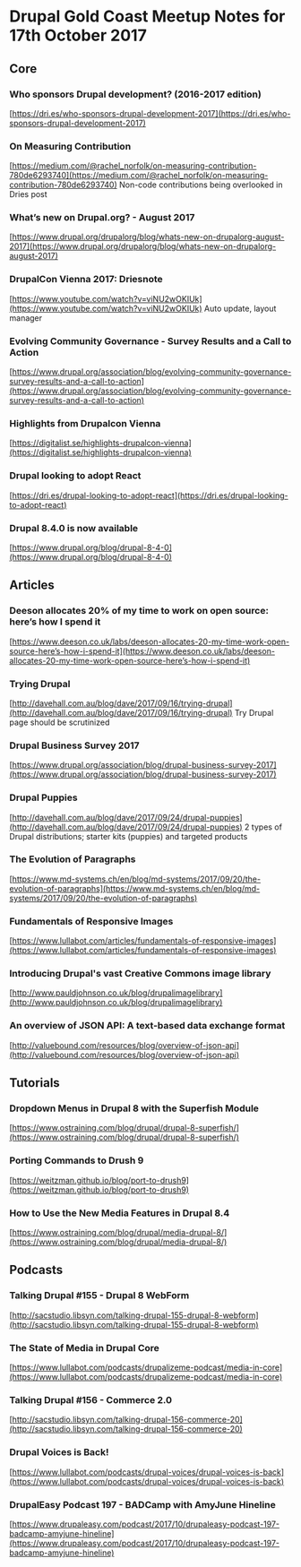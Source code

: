 # Drupal Gold Coast Meetup Notes for 17th October 2017

## Core

### Who sponsors Drupal development? (2016-2017 edition)
[https://dri.es/who-sponsors-drupal-development-2017](https://dri.es/who-sponsors-drupal-development-2017)

### On Measuring Contribution
[https://medium.com/@rachel_norfolk/on-measuring-contribution-780de6293740](https://medium.com/@rachel_norfolk/on-measuring-contribution-780de6293740) Non-code contributions being overlooked in Dries post

### What’s new on Drupal.org? - August 2017
[https://www.drupal.org/drupalorg/blog/whats-new-on-drupalorg-august-2017](https://www.drupal.org/drupalorg/blog/whats-new-on-drupalorg-august-2017)

### DrupalCon Vienna 2017: Driesnote
[https://www.youtube.com/watch?v=viNU2wOKIUk](https://www.youtube.com/watch?v=viNU2wOKIUk) Auto update, layout manager

### Evolving Community Governance - Survey Results and a Call to Action
[https://www.drupal.org/association/blog/evolving-community-governance-survey-results-and-a-call-to-action](https://www.drupal.org/association/blog/evolving-community-governance-survey-results-and-a-call-to-action)

### Highlights from Drupalcon Vienna
[https://digitalist.se/highlights-drupalcon-vienna](https://digitalist.se/highlights-drupalcon-vienna)

### Drupal looking to adopt React
[https://dri.es/drupal-looking-to-adopt-react](https://dri.es/drupal-looking-to-adopt-react)

### Drupal 8.4.0 is now available
[https://www.drupal.org/blog/drupal-8-4-0](https://www.drupal.org/blog/drupal-8-4-0)

## Articles

### Deeson allocates 20% of my time to work on open source: here’s how I spend it
[https://www.deeson.co.uk/labs/deeson-allocates-20-my-time-work-open-source-here’s-how-i-spend-it](https://www.deeson.co.uk/labs/deeson-allocates-20-my-time-work-open-source-here’s-how-i-spend-it)

### Trying Drupal
[http://davehall.com.au/blog/dave/2017/09/16/trying-drupal](http://davehall.com.au/blog/dave/2017/09/16/trying-drupal) Try Drupal page should be scrutinized

### Drupal Business Survey 2017
[https://www.drupal.org/association/blog/drupal-business-survey-2017](https://www.drupal.org/association/blog/drupal-business-survey-2017)

### Drupal Puppies
[http://davehall.com.au/blog/dave/2017/09/24/drupal-puppies](http://davehall.com.au/blog/dave/2017/09/24/drupal-puppies) 2 types of Drupal distributions; starter kits (puppies) and targeted products

### The Evolution of Paragraphs
[https://www.md-systems.ch/en/blog/md-systems/2017/09/20/the-evolution-of-paragraphs](https://www.md-systems.ch/en/blog/md-systems/2017/09/20/the-evolution-of-paragraphs)

### Fundamentals of Responsive Images
[https://www.lullabot.com/articles/fundamentals-of-responsive-images](https://www.lullabot.com/articles/fundamentals-of-responsive-images)

### Introducing Drupal's vast Creative Commons image library
[http://www.pauldjohnson.co.uk/blog/drupalimagelibrary](http://www.pauldjohnson.co.uk/blog/drupalimagelibrary)

### An overview of JSON API: A text-based data exchange format
[http://valuebound.com/resources/blog/overview-of-json-api](http://valuebound.com/resources/blog/overview-of-json-api)


## Tutorials

### Dropdown Menus in Drupal 8 with the Superfish Module
[https://www.ostraining.com/blog/drupal/drupal-8-superfish/](https://www.ostraining.com/blog/drupal/drupal-8-superfish/)

### Porting Commands to Drush 9
[https://weitzman.github.io/blog/port-to-drush9](https://weitzman.github.io/blog/port-to-drush9)

### How to Use the New Media Features in Drupal 8.4
[https://www.ostraining.com/blog/drupal/media-drupal-8/](https://www.ostraining.com/blog/drupal/media-drupal-8/)


## Podcasts

### Talking Drupal #155 - Drupal 8 WebForm
[http://sacstudio.libsyn.com/talking-drupal-155-drupal-8-webform](http://sacstudio.libsyn.com/talking-drupal-155-drupal-8-webform)

### The State of Media in Drupal Core
[https://www.lullabot.com/podcasts/drupalizeme-podcast/media-in-core](https://www.lullabot.com/podcasts/drupalizeme-podcast/media-in-core)

### Talking Drupal #156 - Commerce 2.0
[http://sacstudio.libsyn.com/talking-drupal-156-commerce-20](http://sacstudio.libsyn.com/talking-drupal-156-commerce-20)

### Drupal Voices is Back!
[https://www.lullabot.com/podcasts/drupal-voices/drupal-voices-is-back](https://www.lullabot.com/podcasts/drupal-voices/drupal-voices-is-back)

### DrupalEasy Podcast 197 - BADCamp with AmyJune Hineline
[https://www.drupaleasy.com/podcast/2017/10/drupaleasy-podcast-197-badcamp-amyjune-hineline](https://www.drupaleasy.com/podcast/2017/10/drupaleasy-podcast-197-badcamp-amyjune-hineline)
